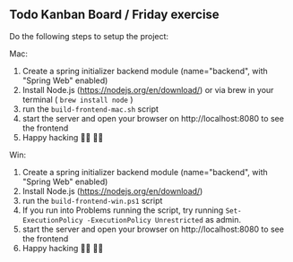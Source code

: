 ## Todo Kanban Board / Friday exercise

Do the following steps to setup the project:

Mac:
1. Create a spring initializer backend module (name="backend", with "Spring Web" enabled)
2. Install Node.js (https://nodejs.org/en/download/) or via brew in your terminal ( `brew install node` )
3. run the `build-frontend-mac.sh` script
4. start the server and open your browser on http://localhost:8080 to see the frontend
5. Happy hacking 👩‍💻 👨‍💻

Win:
1. Create a spring initializer backend module (name="backend", with "Spring Web" enabled)
2. Install Node.js (https://nodejs.org/en/download/)
3. run the `build-frontend-win.ps1` script
4. If you run into Problems running the script, try running `Set-ExecutionPolicy -ExecutionPolicy Unrestricted` as admin.
5. start the server and open your browser on http://localhost:8080 to see the frontend
6. Happy hacking 👩‍💻 👨‍💻

